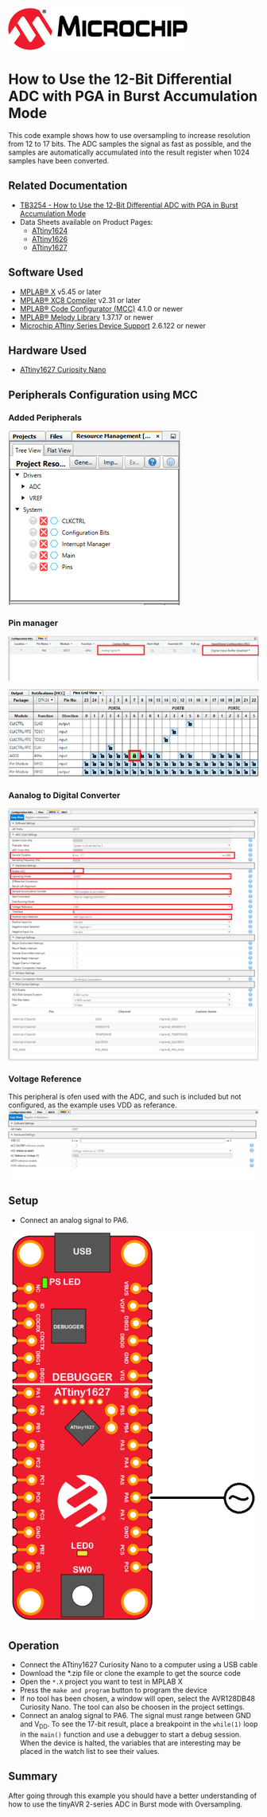 [![MCHP](images/microchip.png)](https://www.microchip.com)

# How to Use the 12-Bit Differential ADC with PGA in Burst Accumulation Mode

This code example shows how to use oversampling to increase resolution from 12 to 17 bits. The ADC samples the signal as fast as possible, and the samples are automatically accumulated into the result register when 1024 samples have been converted.

## Related Documentation
* [TB3254 - How to Use the 12-Bit Differential ADC with PGA in Burst Accumulation Mode](https://microchip.com/DS90003254)
* Data Sheets available on Product Pages:
  * [ATtiny1624](https://microchip.com/wwwproducts/en/ATtiny1624)
  * [ATtiny1626](https://microchip.com/wwwproducts/en/ATtiny1626)
  * [ATtiny1627](https://microchip.com/wwwproducts/en/ATtiny1627)

## Software Used

* [MPLAB® X](https://www.microchip.com/mplab/mplab-x-ide) v5.45 or later
* [MPLAB® XC8 Compiler](https://www.microchip.com/mplab/compilers) v2.31 or later
* [MPLAB® Code Configurator (MCC)](https://www.microchip.com/mplab/mplab-code-configurator) 4.1.0 or newer 
* [MPLAB® Melody Library](https://www.microchip.com/mplab/mplab-code-configurator) 1.37.17 or newer 
* [Microchip ATtiny Series Device Support](https://packs.download.microchip.com/) 2.6.122 or newer

## Hardware Used

* [ATtiny1627 Curiosity Nano](https://www.microchip.com/DevelopmentTools/ProductDetails/PartNO/DM080104)

## Peripherals Configuration using MCC
### Added Peripherals
![Added Peripherals](images/peripherals_used.PNG "Added Peripherals")

### Pin manager
![Pin Manager](images/PinManager.PNG "Pin Manager")

![Pin Manager Grid View](images/PinManagerGreedView.PNG "Pin Manager Grid View")

### Aanalog to Digital Converter
![Analog To Digital Converter](images/adc.png "Analog To Digital Converter")

### Voltage Reference
This peripheral is ofen used with the ADC, and such is included but not configured, as the example uses VDD as referance.
![Voltage Reference](images/vref.PNG "Analog To Digital Converter")


## Setup
* Connect an analog signal to PA6.

![Connection Diagram](images/connection_diagram.png "Connection Diagram")

## Operation
* Connect the ATtiny1627 Curiosity Nano to a computer using a USB cable
* Download the *.zip file or clone the example to get the source code
* Open the `*.X` project you want to test in MPLAB X
* Press the `make and program` button to program the device
* If no tool has been chosen, a window will open, select the AVR128DB48 Curiosity Nano. The tool can also be choosen in the project settings.
* Connect an analog signal to PA6. The signal must range between GND and V<sub>DD</sub>. To see the 17-bit result, place a breakpoint in the `while(1)` loop in the `main()` function and use a debugger to start a debug session. When the device is halted, the variables that are interesting may be placed in the watch list to see their values.



## Summary

After going through this example you should have a better understanding of how to use the tinyAVR 2-series ADC in Burst mode with Oversampling.